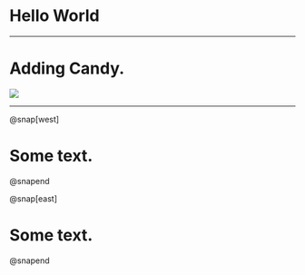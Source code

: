 # Hello World


---
# Adding Candy.
![](assets/img/major_monkey.jpeg)

---
@snap[west]
# Some text.
@snapend

@snap[east]
# Some text.
@snapend